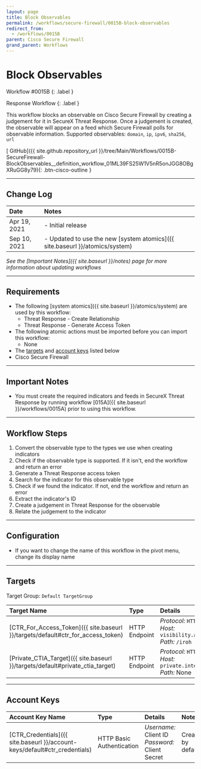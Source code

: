 ```yaml
---
layout: page
title: Block Observables
permalink: /workflows/secure-firewall/0015B-block-observables
redirect_from:
  - /workflows/0015B
parent: Cisco Secure Firewall
grand_parent: Workflows
---
```


# Block Observables
<div markdown="1">
Workflow #0015B
{: .label }

Response Workflow
{: .label }
</div>

This workflow blocks an observable on Cisco Secure Firewall by creating a judgement for it in SecureX Threat Response. Once a judgement is created, the observable will appear on a feed which Secure Firewall polls for observable information. Supported observables: `domain`, `ip`, `ipv6`, `sha256`, `url`

[<i class="fab fa-github"></i> GitHub]({{ site.github.repository_url }}/tree/Main/Workflows/0015B-SecureFirewall-BlockObservables__definition_workflow_01ML39FS25W1V5nR5onJGG8OBgXRuGG8y79){: .btn-cisco-outline }

---

## Change Log

| Date | Notes |
|:-----|:------|
| Apr 19, 2021 | - Initial release |
| Sep 10, 2021 | - Updated to use the new [system atomics]({{ site.baseurl }}/atomics/system) |

_See the [Important Notes]({{ site.baseurl }}/notes) page for more information about updating workflows_

---

## Requirements
* The following [system atomics]({{ site.baseurl }}/atomics/system) are used by this workflow:
	* Threat Response - Create Relationship
	* Threat Response - Generate Access Token
* The following atomic actions must be imported before you can import this workflow:
	* None
* The [targets](#targets) and [account keys](#account-keys) listed below
* Cisco Secure Firewall

---

## Important Notes
* You must create the required indicators and feeds in SecureX Threat Response by running workflow [015A]({{ site.baseurl }}/workflows/0015A) prior to using this workflow.

---

## Workflow Steps
1. Convert the observable type to the types we use when creating indicators
1. Check if the observable type is supported. If it isn't, end the workflow and return an error
1. Generate a Threat Response access token
1. Search for the indicator for this observable type
1. Check if we found the indicator. If not, end the workflow and return an error
1. Extract the indicator's ID
1. Create a judgement in Threat Response for the observable
1. Relate the judgement to the indicator

---

## Configuration
* If you want to change the name of this workflow in the pivot menu, change its display name

---

## Targets
Target Group: `Default TargetGroup`

| Target Name | Type | Details | Account Keys | Notes |
|:------------|:-----|:--------|:-------------|:------|
| [CTR_For_Access_Token]({{ site.baseurl }}/targets/default#ctr_for_access_token) | HTTP Endpoint | _Protocol:_ `HTTPS`<br />_Host:_ `visibility.amp.cisco.com`<br />_Path:_ `/iroh` | CTR_Credentials | Created by default |
| [Private_CTIA_Target]({{ site.baseurl }}/targets/default#private_ctia_target) | HTTP Endpoint | _Protocol:_ `HTTPS`<br />_Host:_ `private.intel.amp.cisco.com`<br />_Path:_ None | None | Created by default |

---

## Account Keys

| Account Key Name | Type | Details | Notes |
|:-----------------|:-----|:--------|:------|
| [CTR_Credentials]({{ site.baseurl }}/account-keys/default#ctr_credentials) | HTTP Basic Authentication | _Username:_ Client ID<br />_Password:_ Client Secret | Created by default |

